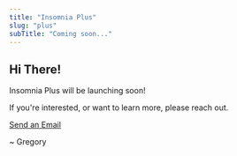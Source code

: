 ```yaml
---
title: "Insomnia Plus"
slug: "plus"
subTitle: "Coming soon..."
---
```


## Hi There!

Insomnia Plus will be launching soon! 

If you're interested, or want to learn more, please reach out.

<a href="/documentation/support-and-feedback" class="button">Send an Email</a>
      
~ Gregory

